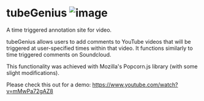 # tubeGenius ![image](https://circleci.com/gh/nyc-rock-doves-2015/tubeGenius.svg?style=shield&circle-token=:circle-token)
A time triggered annotation site for video.

tubeGenius allows users to add comments to YouTube videos that will be triggered at user-specified times within that video. It functions similarly to time triggered comments on Soundcloud.

This functionality was achieved with Mozilla's Popcorn.js library (with some slight modifications).

Please check this out for a demo: https://www.youtube.com/watch?v=mMwPa72gAZ8
